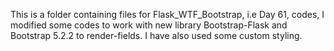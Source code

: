 This is a folder containing files for Flask_WTF_Bootstrap, i.e Day 61, codes, I modified some codes to work with new library Bootstrap-Flask and Bootstrap 5.2.2  to render-fields.
I have also used some custom styling.
